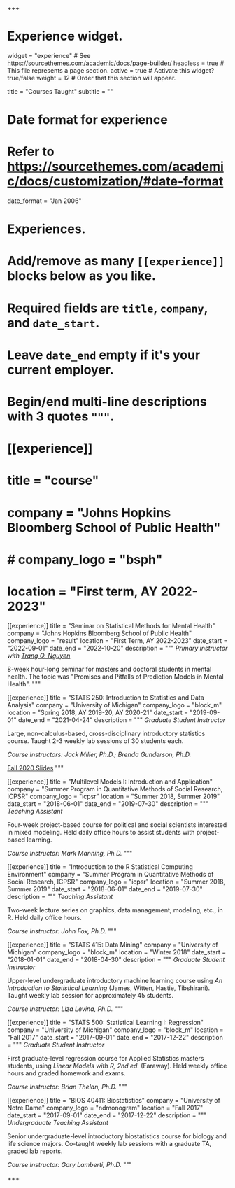 +++
# Experience widget.
widget = "experience"  # See https://sourcethemes.com/academic/docs/page-builder/
headless = true  # This file represents a page section.
active = true  # Activate this widget? true/false
weight = 12  # Order that this section will appear.

title = "Courses Taught"
subtitle = ""

# Date format for experience
#   Refer to https://sourcethemes.com/academic/docs/customization/#date-format
date_format = "Jan 2006"

# Experiences.
#   Add/remove as many `[[experience]]` blocks below as you like.
#   Required fields are `title`, `company`, and `date_start`.
#   Leave `date_end` empty if it's your current employer.
#   Begin/end multi-line descriptions with 3 quotes `"""`.

# [[experience]]
#  title = "course"
#  company = "Johns Hopkins Bloomberg School of Public Health"
#  # company_logo = "bsph"
#  location = "First term, AY 2022-2023"

[[experience]]
  title = "Seminar on Statistical Methods for Mental Health"
  company = "Johns Hopkins Bloomberg School of Public Health"
  company_logo = "result"
  location = "First Term, AY 2022-2023"
  date_start = "2022-09-01"
  date_end = "2022-10-20"
  description = """
  *Primary instructor with [Trang Q. Nguyen](https://trang-q-nguyen.weebly.com/)*

  8-week hour-long seminar for masters and doctoral students in mental health. The topic was "Promises and Pitfalls of Prediction Models in Mental Health". 
  """

[[experience]]
  title = "STATS 250: Introduction to Statistics and Data Analysis"
  company = "University of Michigan"
  company_logo = "block_m"
  location = "Spring 2018, AY 2019-20, AY 2020-21"
  date_start = "2019-09-01"
  date_end = "2021-04-24"
  description = """
  *Graduate Student Instructor*

  Large, non-calculus-based, cross-disciplinary introductory statistics course. Taught 2-3 weekly lab sessions of 30 students each.

  *Course Instructors: Jack Miller, Ph.D.; Brenda Gunderson, Ph.D.*
  
  [Fall 2020 Slides](/250fa20-slides)
  """

[[experience]]
  title = "Multilevel Models I: Introduction and Application"
  company = "Summer Program in Quantitative Methods of Social Research, ICPSR"
  company_logo = "icpsr"
  location = "Summer 2018, Summer 2019"
  date_start = "2018-06-01"
  date_end = "2019-07-30"
  description = """
  *Teaching Assistant*

  Four-week project-based course for political and social scientists interested in mixed modeling. Held daily office hours to assist students with project-based learning.

  *Course Instructor: Mark Manning, Ph.D.*
  """

  [[experience]]
  title = "Introduction to the R Statistical Computing Environment"
  company = "Summer Program in Quantitative Methods of Social Research, ICPSR"
  company_logo = "icpsr"
  location = "Summer 2018, Summer 2019"
  date_start = "2018-06-01"
  date_end = "2019-07-30"
  description = """
  *Teaching Assistant*

  Two-week lecture series on graphics, data management, modeling, etc., in R. Held daily office hours.

  *Course Instructor: John Fox, Ph.D.*
  """

[[experience]]
  title = "STATS 415: Data Mining"
  company = "University of Michigan"
  company_logo = "block_m"
  location = "Winter 2018"
  date_start = "2018-01-01"
  date_end = "2018-04-30"
  description = """
  *Graduate Student Instructor*

  Upper-level undergraduate introductory machine learning course using *An Introduction to Statistical Learning* (James, Witten, Hastie, Tibshirani). Taught weekly lab session for approximately 45 students.

  *Course Instructor: Liza Levina, Ph.D.*
  """

[[experience]]
  title = "STATS 500: Statistical Learning I: Regression"
  company = "University of Michigan"
  company_logo = "block_m"
  location = "Fall 2017"
  date_start = "2017-09-01"
  date_end = "2017-12-22"
  description = """
  *Graduate Student Instructor*

  First graduate-level regression course for Applied Statistics masters students, using *Linear Models with R, 2nd ed.* (Faraway). Held weekly office hours and graded homework and exams.

  *Course Instructor: Brian Thelan, Ph.D.*
  """

[[experience]]
  title = "BIOS 40411: Biostatistics"
  company = "University of Notre Dame"
  company_logo = "ndmonogram"
  location = "Fall 2017"
  date_start = "2017-09-01"
  date_end = "2017-12-22"
  description = """
  *Undergraduate Teaching Assistant*

  Senior undergraduate-level introductory biostatistics course for biology and life science majors. Co-taught weekly lab sessions with a graduate TA, graded lab reports.

  *Course Instructor: Gary Lamberti, Ph.D.*
  """

+++
